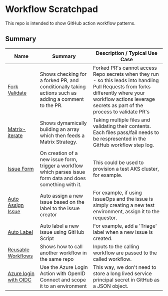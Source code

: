 # Workflow Scratchpad

This repo is intended to show GitHub action workflow patterns.

## Summary

Name | Summary | Description / Typical Use Case
---|---|---
[Fork Validate](.github/workflows/ForkValidate.yml) | Shows checking for a forked PR, and conditionally taking actions such as adding a comment to the PR. | Forked PR's cannot access Repo secrets when they run - so this leads into handling Pull Requests from forks differently where your workflow actions leverage secrets as part of the process to validate PR's
[Matrix-iterate](.github/workflows/matrix-iterate.yml) | Shows dymamically building an array which then feeds a Matrix Strategy. | Taking multiple files and validating their contents. Each files pass/fail needs to be respresented in the GitHub workflow step log.
[Issue Form](.github/workflows/ReuseableExample.yml) | On creation of a new issue form, trigger a workflow which parses issue form data and does something with it. | This could be used to provision a test AKS cluster, for example. 
[Auto Assign Issue](.github/workflows/auto-assign-issue.yml) | Auto assign a new issue based on the label to the issue creator  | For example, if using IssueOps and the issue is simply creating a new test environment, assign it to the requestor.
[Auto Label](.github/workflows/labeler.yml) | Auto label a new issue using GitHub Script  | For example, add a 'Triage' label when a new issue is created.
[Reusable Workflows](.github/workflows/ReusableExample-caller.yml) | Shows how to call another workflow in the same repo | Inputs to the calling workflow are passed to the called workflow.
[Azure login with OIDC](.github/workflows/oidc.yml) | Use the Azure Login Action with OpenID Connect and scope it to an environment | This way, we don't need to store a long lived service principal secret in GitHub as a JSON object.
